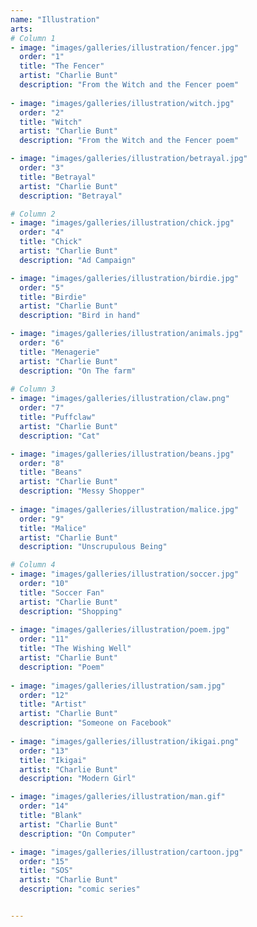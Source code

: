 ```yaml
---
name: "Illustration"
arts:
# Column 1
- image: "images/galleries/illustration/fencer.jpg"
  order: "1"
  title: "The Fencer"
  artist: "Charlie Bunt"
  description: "From the Witch and the Fencer poem"
  
- image: "images/galleries/illustration/witch.jpg"
  order: "2"
  title: "Witch"
  artist: "Charlie Bunt"
  description: "From the Witch and the Fencer poem"

- image: "images/galleries/illustration/betrayal.jpg"
  order: "3"
  title: "Betrayal"
  artist: "Charlie Bunt"
  description: "Betrayal"

# Column 2
- image: "images/galleries/illustration/chick.jpg"
  order: "4"
  title: "Chick"
  artist: "Charlie Bunt"
  description: "Ad Campaign"

- image: "images/galleries/illustration/birdie.jpg"
  order: "5"
  title: "Birdie"
  artist: "Charlie Bunt"
  description: "Bird in hand"

- image: "images/galleries/illustration/animals.jpg"
  order: "6"
  title: "Menagerie"
  artist: "Charlie Bunt"
  description: "On The farm"
 
# Column 3
- image: "images/galleries/illustration/claw.png"
  order: "7"
  title: "Puffclaw"
  artist: "Charlie Bunt"
  description: "Cat"

- image: "images/galleries/illustration/beans.jpg"
  order: "8"
  title: "Beans"
  artist: "Charlie Bunt"
  description: "Messy Shopper"
  
- image: "images/galleries/illustration/malice.jpg"
  order: "9"
  title: "Malice"
  artist: "Charlie Bunt"
  description: "Unscrupulous Being"

# Column 4
- image: "images/galleries/illustration/soccer.jpg"
  order: "10"
  title: "Soccer Fan"
  artist: "Charlie Bunt"
  description: "Shopping"
  
- image: "images/galleries/illustration/poem.jpg"
  order: "11"
  title: "The Wishing Well"
  artist: "Charlie Bunt"
  description: "Poem"
  
- image: "images/galleries/illustration/sam.jpg"
  order: "12"
  title: "Artist"
  artist: "Charlie Bunt"
  description: "Someone on Facebook"
  
- image: "images/galleries/illustration/ikigai.png"
  order: "13"
  title: "Ikigai"
  artist: "Charlie Bunt"
  description: "Modern Girl"

- image: "images/galleries/illustration/man.gif"
  order: "14"
  title: "Blank"
  artist: "Charlie Bunt"
  description: "On Computer"

- image: "images/galleries/illustration/cartoon.jpg"
  order: "15"
  title: "SOS"
  artist: "Charlie Bunt"
  description: "comic series"


---
```

